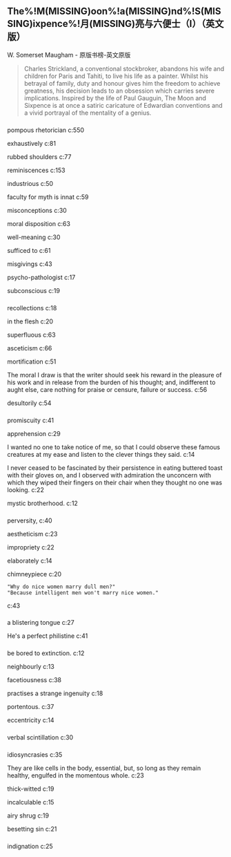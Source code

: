 ## The%!M(MISSING)oon%!a(MISSING)nd%!S(MISSING)ixpence%!月(MISSING)亮与六便士（I）（英文版）

W. Somerset Maugham  -  原版书榜-英文原版

> Charles Strickland, a conventional stockbroker, abandons his wife and children for Paris and Tahiti, to live his life as a painter. Whilst his betrayal of family, duty and honour gives him the freedom to achieve greatness, his decision leads to an obsession which carries severe implications. Inspired by the life of Paul Gauguin, The Moon and Sixpence is at once a satiric caricature of Edwardian conventions and a vivid portrayal of the mentality of a genius.


### 

pompous rhetorician c:550

exhaustively c:81

rubbed shoulders c:77

reminiscences c:153

industrious c:50

 faculty for myth is innat c:59

misconceptions c:30

moral disposition c:63

well-meaning c:30

sufficed to c:61

misgivings  c:43

psycho-pathologist c:17

subconscious c:19

### 

recollections c:18

in the flesh c:20

superfluous c:63

 asceticism c:66

mortification c:51

The moral I draw is that the writer should seek his reward in the pleasure of his work and in release from the burden of his thought; and, indifferent to aught else, care nothing for praise or censure, failure or success. 
 c:56

desultorily c:54

### 

promiscuity c:41

apprehension c:29

I wanted no one to take notice of me, so that I could observe these famous creatures at my ease and listen to the clever things they said. c:14

I never ceased to be fascinated by their persistence in eating buttered toast with their gloves on, and I observed with admiration the unconcern with which they wiped their fingers on their chair when they thought no one was looking.  c:22

mystic brotherhood. c:12

### 

perversity, c:40

aestheticism c:23

impropriety c:22

elaborately c:14

chimneypiece c:20

    "Why do nice women marry dull men?" 
    "Because intelligent men won't marry nice women." 
 c:43

### 

a blistering tongue c:27

He's a perfect philistine c:41

### 

be bored to extinction. c:12

neighbourly c:13

facetiousness c:38

practises a strange ingenuity c:18

portentous. c:37

eccentricity c:14

### 

verbal scintillation c:30

### 

idiosyncrasies c:35

They are like cells in the body, essential, but, so long as they remain healthy, engulfed in the momentous whole. c:23

thick-witted c:19

incalculable c:15

 airy shrug c:19

besetting sin c:21

### 

indignation c:25